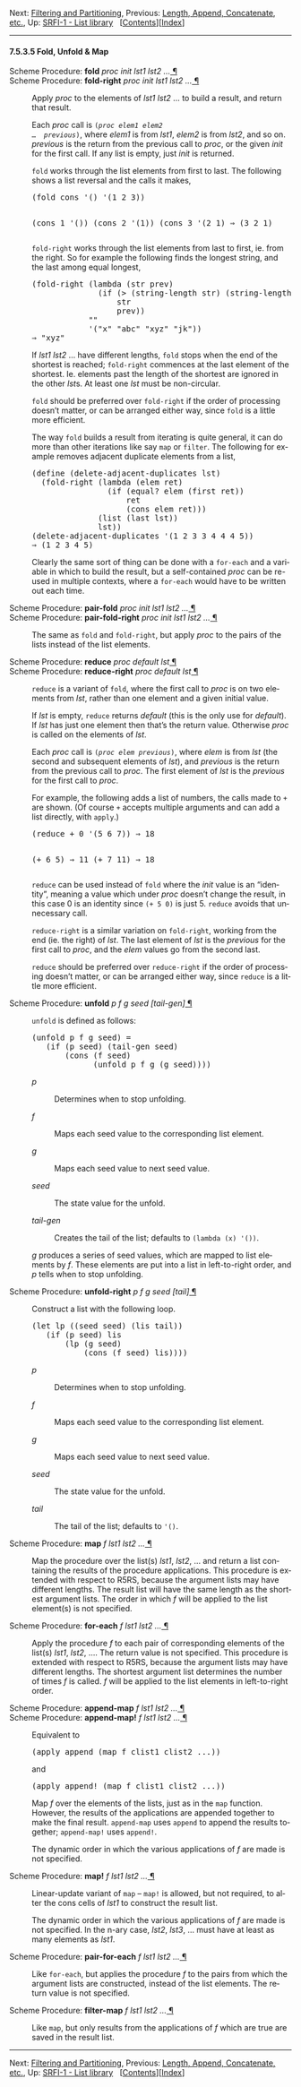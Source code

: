<!DOCTYPE html>
<html><!-- Created by GNU Texinfo 7.0.1, https://www.gnu.org/software/texinfo/ --><head>
<meta http-equiv="Content-Type" content="text/html; charset=UTF-8">
<!-- This manual documents Guile version 3.0.9.

Copyright (C) 1996-1997, 2000-2005, 2009-2023 Free Software Foundation,
Inc. 

Copyright (C) 2021 Maxime Devos

Permission is granted to copy, distribute and/or modify this document
under the terms of the GNU Free Documentation License, Version 1.3 or
any later version published by the Free Software Foundation; with no
Invariant Sections, no Front-Cover Texts, and no Back-Cover Texts.  A
copy of the license is included in the section entitled "GNU Free
Documentation License." -->
<title>SRFI-1 Fold and Map (Guile Reference Manual)</title>

<meta name="description" content="SRFI-1 Fold and Map (Guile Reference Manual)">
<meta name="keywords" content="SRFI-1 Fold and Map (Guile Reference Manual)">
<meta name="resource-type" content="document">
<meta name="distribution" content="global">
<meta name="Generator" content="makeinfo">
<meta name="viewport" content="width=device-width,initial-scale=1">

<link href="https://www.gnu.org/software/guile/manual/html_node/index.html" rel="start" title="Top">
<link href="https://www.gnu.org/software/guile/manual/html_node/Concept-Index.html" rel="index" title="Concept Index">
<link href="https://www.gnu.org/software/guile/manual/html_node/index.html#SEC_Contents" rel="contents" title="Table of Contents">
<link href="https://www.gnu.org/software/guile/manual/html_node/SRFI_002d1.html" rel="up" title="SRFI-1">
<link href="https://www.gnu.org/software/guile/manual/html_node/SRFI_002d1-Filtering-and-Partitioning.html" rel="next" title="SRFI-1 Filtering and Partitioning">
<link href="https://www.gnu.org/software/guile/manual/html_node/SRFI_002d1-Length-Append-etc.html" rel="prev" title="SRFI-1 Length Append etc">
<style type="text/css">
<!--
a.copiable-link {visibility: hidden; text-decoration: none; line-height: 0em}
div.example {margin-left: 3.2em}
span:hover a.copiable-link {visibility: visible}
strong.def-name {font-family: monospace; font-weight: bold; font-size: larger}
-->
</style>
<link rel="stylesheet" type="text/css" href="SRFI-1%20Fold%20and%20Map%20(Guile%20Reference%20Manual)_files/manual.css">


</head>

<body lang="en">
<div class="subsubsection-level-extent" id="SRFI_002d1-Fold-and-Map">
<div class="nav-panel">
<p>
Next: <a href="https://www.gnu.org/software/guile/manual/html_node/SRFI_002d1-Filtering-and-Partitioning.html" accesskey="n" rel="next">Filtering and Partitioning</a>, Previous: <a href="https://www.gnu.org/software/guile/manual/html_node/SRFI_002d1-Length-Append-etc.html" accesskey="p" rel="prev">Length, Append, Concatenate, etc.</a>, Up: <a href="https://www.gnu.org/software/guile/manual/html_node/SRFI_002d1.html" accesskey="u" rel="up">SRFI-1 - List library</a> &nbsp; [<a href="https://www.gnu.org/software/guile/manual/html_node/index.html#SEC_Contents" title="Table of contents" rel="contents">Contents</a>][<a href="https://www.gnu.org/software/guile/manual/html_node/Concept-Index.html" title="Index" rel="index">Index</a>]</p>
</div>
<hr>
<h4 class="subsubsection" id="Fold_002c-Unfold-_0026-Map">7.5.3.5 Fold, Unfold &amp; Map</h4>
<a class="index-entry-id" id="index-list-fold"></a>
<a class="index-entry-id" id="index-list-map"></a>


<dl class="first-deffn">
<dt class="deffn" id="index-fold"><span class="category-def">Scheme Procedure: </span><span><strong class="def-name">fold</strong> <var class="def-var-arguments">proc init lst1 lst2 …</var><a class="copiable-link" href="#index-fold"> ¶</a></span></dt>
<dt class="deffnx def-cmd-deffn" id="index-fold_002dright"><span class="category-def">Scheme Procedure: </span><span><strong class="def-name">fold-right</strong> <var class="def-var-arguments">proc init lst1 lst2 …</var><a class="copiable-link" href="#index-fold_002dright"> ¶</a></span></dt>
<dd><p>Apply <var class="var">proc</var> to the elements of <var class="var">lst1</var> <var class="var">lst2</var> … to
build a result, and return that result.
</p>
<p>Each <var class="var">proc</var> call is <code class="code">(<var class="var">proc</var> <var class="var">elem1</var> <var class="var">elem2</var>
…  <var class="var">previous</var>)</code>, where <var class="var">elem1</var> is from <var class="var">lst1</var>,
<var class="var">elem2</var> is from <var class="var">lst2</var>, and so on.  <var class="var">previous</var> is the return
from the previous call to <var class="var">proc</var>, or the given <var class="var">init</var> for the
first call.  If any list is empty, just <var class="var">init</var> is returned.
</p>
<p><code class="code">fold</code> works through the list elements from first to last.  The
following shows a list reversal and the calls it makes,
</p>
<div class="example">
<pre class="example-preformatted">(fold cons '() '(1 2 3))

(cons 1 '())
(cons 2 '(1))
(cons 3 '(2 1)
⇒ (3 2 1)
</pre></div>

<p><code class="code">fold-right</code> works through the list elements from last to first,
ie. from the right.  So for example the following finds the longest
string, and the last among equal longest,
</p>
<div class="example">
<pre class="example-preformatted">(fold-right (lambda (str prev)
              (if (&gt; (string-length str) (string-length prev))
                  str
                  prev))
            ""
            '("x" "abc" "xyz" "jk"))
⇒ "xyz"
</pre></div>

<p>If <var class="var">lst1</var> <var class="var">lst2</var> … have different lengths, <code class="code">fold</code>
stops when the end of the shortest is reached; <code class="code">fold-right</code>
commences at the last element of the shortest.  Ie. elements past the
length of the shortest are ignored in the other <var class="var">lst</var>s.  At least
one <var class="var">lst</var> must be non-circular.
</p>
<p><code class="code">fold</code> should be preferred over <code class="code">fold-right</code> if the order of
processing doesn’t matter, or can be arranged either way, since
<code class="code">fold</code> is a little more efficient.
</p>
<p>The way <code class="code">fold</code> builds a result from iterating is quite general,
it can do more than other iterations like say <code class="code">map</code> or
<code class="code">filter</code>.  The following for example removes adjacent duplicate
elements from a list,
</p>
<div class="example">
<pre class="example-preformatted">(define (delete-adjacent-duplicates lst)
  (fold-right (lambda (elem ret)
                (if (equal? elem (first ret))
                    ret
                    (cons elem ret)))
              (list (last lst))
              lst))
(delete-adjacent-duplicates '(1 2 3 3 4 4 4 5))
⇒ (1 2 3 4 5)
</pre></div>

<p>Clearly the same sort of thing can be done with a <code class="code">for-each</code> and
a variable in which to build the result, but a self-contained
<var class="var">proc</var> can be re-used in multiple contexts, where a
<code class="code">for-each</code> would have to be written out each time.
</p></dd></dl>

<dl class="first-deffn">
<dt class="deffn" id="index-pair_002dfold"><span class="category-def">Scheme Procedure: </span><span><strong class="def-name">pair-fold</strong> <var class="def-var-arguments">proc init lst1 lst2 …</var><a class="copiable-link" href="#index-pair_002dfold"> ¶</a></span></dt>
<dt class="deffnx def-cmd-deffn" id="index-pair_002dfold_002dright"><span class="category-def">Scheme Procedure: </span><span><strong class="def-name">pair-fold-right</strong> <var class="def-var-arguments">proc init lst1 lst2 …</var><a class="copiable-link" href="#index-pair_002dfold_002dright"> ¶</a></span></dt>
<dd><p>The same as <code class="code">fold</code> and <code class="code">fold-right</code>, but apply <var class="var">proc</var> to
the pairs of the lists instead of the list elements.
</p></dd></dl>

<dl class="first-deffn">
<dt class="deffn" id="index-reduce"><span class="category-def">Scheme Procedure: </span><span><strong class="def-name">reduce</strong> <var class="def-var-arguments">proc default lst</var><a class="copiable-link" href="#index-reduce"> ¶</a></span></dt>
<dt class="deffnx def-cmd-deffn" id="index-reduce_002dright"><span class="category-def">Scheme Procedure: </span><span><strong class="def-name">reduce-right</strong> <var class="def-var-arguments">proc default lst</var><a class="copiable-link" href="#index-reduce_002dright"> ¶</a></span></dt>
<dd><p><code class="code">reduce</code> is a variant of <code class="code">fold</code>, where the first call to
<var class="var">proc</var> is on two elements from <var class="var">lst</var>, rather than one element
and a given initial value.
</p>
<p>If <var class="var">lst</var> is empty, <code class="code">reduce</code> returns <var class="var">default</var> (this is
the only use for <var class="var">default</var>).  If <var class="var">lst</var> has just one element
then that’s the return value.  Otherwise <var class="var">proc</var> is called on the
elements of <var class="var">lst</var>.
</p>
<p>Each <var class="var">proc</var> call is <code class="code">(<var class="var">proc</var> <var class="var">elem</var> <var class="var">previous</var>)</code>,
where <var class="var">elem</var> is from <var class="var">lst</var> (the second and subsequent elements
of <var class="var">lst</var>), and <var class="var">previous</var> is the return from the previous call
to <var class="var">proc</var>.  The first element of <var class="var">lst</var> is the <var class="var">previous</var>
for the first call to <var class="var">proc</var>.
</p>
<p>For example, the following adds a list of numbers, the calls made to
<code class="code">+</code> are shown.  (Of course <code class="code">+</code> accepts multiple arguments
and can add a list directly, with <code class="code">apply</code>.)
</p>
<div class="example">
<pre class="example-preformatted">(reduce + 0 '(5 6 7)) ⇒ 18

(+ 6 5)  ⇒ 11
(+ 7 11) ⇒ 18
</pre></div>

<p><code class="code">reduce</code> can be used instead of <code class="code">fold</code> where the <var class="var">init</var>
value is an “identity”, meaning a value which under <var class="var">proc</var>
doesn’t change the result, in this case 0 is an identity since
<code class="code">(+ 5 0)</code> is just 5.  <code class="code">reduce</code> avoids that unnecessary call.
</p>
<p><code class="code">reduce-right</code> is a similar variation on <code class="code">fold-right</code>,
working from the end (ie. the right) of <var class="var">lst</var>.  The last element
of <var class="var">lst</var> is the <var class="var">previous</var> for the first call to <var class="var">proc</var>,
and the <var class="var">elem</var> values go from the second last.
</p>
<p><code class="code">reduce</code> should be preferred over <code class="code">reduce-right</code> if the
order of processing doesn’t matter, or can be arranged either way,
since <code class="code">reduce</code> is a little more efficient.
</p></dd></dl>

<dl class="first-deffn">
<dt class="deffn" id="index-unfold"><span class="category-def">Scheme Procedure: </span><span><strong class="def-name">unfold</strong> <var class="def-var-arguments">p f g seed [tail-gen]</var><a class="copiable-link" href="#index-unfold"> ¶</a></span></dt>
<dd><p><code class="code">unfold</code> is defined as follows:
</p>
<div class="example lisp">
<pre class="lisp-preformatted">(unfold p f g seed) =
   (if (p seed) (tail-gen seed)
       (cons (f seed)
             (unfold p f g (g seed))))
</pre></div>

<dl class="table">
<dt><var class="var">p</var></dt>
<dd><p>Determines when to stop unfolding.
</p>
</dd>
<dt><var class="var">f</var></dt>
<dd><p>Maps each seed value to the corresponding list element.
</p>
</dd>
<dt><var class="var">g</var></dt>
<dd><p>Maps each seed value to next seed value.
</p>
</dd>
<dt><var class="var">seed</var></dt>
<dd><p>The state value for the unfold.
</p>
</dd>
<dt><var class="var">tail-gen</var></dt>
<dd><p>Creates the tail of the list; defaults to <code class="code">(lambda (x) '())</code>.
</p></dd>
</dl>

<p><var class="var">g</var> produces a series of seed values, which are mapped to list
elements by <var class="var">f</var>.  These elements are put into a list in
left-to-right order, and <var class="var">p</var> tells when to stop unfolding.
</p></dd></dl>

<dl class="first-deffn">
<dt class="deffn" id="index-unfold_002dright"><span class="category-def">Scheme Procedure: </span><span><strong class="def-name">unfold-right</strong> <var class="def-var-arguments">p f g seed [tail]</var><a class="copiable-link" href="#index-unfold_002dright"> ¶</a></span></dt>
<dd><p>Construct a list with the following loop.
</p>
<div class="example lisp">
<pre class="lisp-preformatted">(let lp ((seed seed) (lis tail))
   (if (p seed) lis
       (lp (g seed)
           (cons (f seed) lis))))
</pre></div>

<dl class="table">
<dt><var class="var">p</var></dt>
<dd><p>Determines when to stop unfolding.
</p>
</dd>
<dt><var class="var">f</var></dt>
<dd><p>Maps each seed value to the corresponding list element.
</p>
</dd>
<dt><var class="var">g</var></dt>
<dd><p>Maps each seed value to next seed value.
</p>
</dd>
<dt><var class="var">seed</var></dt>
<dd><p>The state value for the unfold.
</p>
</dd>
<dt><var class="var">tail</var></dt>
<dd><p>The tail of the list; defaults to <code class="code">'()</code>.
</p></dd>
</dl>

</dd></dl>

<dl class="first-deffn">
<dt class="deffn" id="index-map-1"><span class="category-def">Scheme Procedure: </span><span><strong class="def-name">map</strong> <var class="def-var-arguments">f lst1 lst2 …</var><a class="copiable-link" href="#index-map-1"> ¶</a></span></dt>
<dd><p>Map the procedure over the list(s) <var class="var">lst1</var>, <var class="var">lst2</var>, … and
return a list containing the results of the procedure applications.
This procedure is extended with respect to R5RS, because the argument
lists may have different lengths.  The result list will have the same
length as the shortest argument lists.  The order in which <var class="var">f</var>
will be applied to the list element(s) is not specified.
</p></dd></dl>

<dl class="first-deffn">
<dt class="deffn" id="index-for_002deach-1"><span class="category-def">Scheme Procedure: </span><span><strong class="def-name">for-each</strong> <var class="def-var-arguments">f lst1 lst2 …</var><a class="copiable-link" href="#index-for_002deach-1"> ¶</a></span></dt>
<dd><p>Apply the procedure <var class="var">f</var> to each pair of corresponding elements of
the list(s) <var class="var">lst1</var>, <var class="var">lst2</var>, ….  The return value is not
specified.  This procedure is extended with respect to R5RS, because
the argument lists may have different lengths.  The shortest argument
list determines the number of times <var class="var">f</var> is called.  <var class="var">f</var> will
be applied to the list elements in left-to-right order.
</p>
</dd></dl>

<dl class="first-deffn">
<dt class="deffn" id="index-append_002dmap"><span class="category-def">Scheme Procedure: </span><span><strong class="def-name">append-map</strong> <var class="def-var-arguments">f lst1 lst2 …</var><a class="copiable-link" href="#index-append_002dmap"> ¶</a></span></dt>
<dt class="deffnx def-cmd-deffn" id="index-append_002dmap_0021"><span class="category-def">Scheme Procedure: </span><span><strong class="def-name">append-map!</strong> <var class="def-var-arguments">f lst1 lst2 …</var><a class="copiable-link" href="#index-append_002dmap_0021"> ¶</a></span></dt>
<dd><p>Equivalent to
</p>
<div class="example lisp">
<pre class="lisp-preformatted">(apply append (map f clist1 clist2 ...))
</pre></div>

<p>and
</p>
<div class="example lisp">
<pre class="lisp-preformatted">(apply append! (map f clist1 clist2 ...))
</pre></div>

<p>Map <var class="var">f</var> over the elements of the lists, just as in the <code class="code">map</code>
function. However, the results of the applications are appended
together to make the final result. <code class="code">append-map</code> uses
<code class="code">append</code> to append the results together; <code class="code">append-map!</code> uses
<code class="code">append!</code>.
</p>
<p>The dynamic order in which the various applications of <var class="var">f</var> are
made is not specified.
</p></dd></dl>

<dl class="first-deffn">
<dt class="deffn" id="index-map_0021"><span class="category-def">Scheme Procedure: </span><span><strong class="def-name">map!</strong> <var class="def-var-arguments">f lst1 lst2 …</var><a class="copiable-link" href="#index-map_0021"> ¶</a></span></dt>
<dd><p>Linear-update variant of <code class="code">map</code> – <code class="code">map!</code> is allowed, but not
required, to alter the cons cells of <var class="var">lst1</var> to construct the
result list.
</p>
<p>The dynamic order in which the various applications of <var class="var">f</var> are
made is not specified. In the n-ary case, <var class="var">lst2</var>, <var class="var">lst3</var>,
… must have at least as many elements as <var class="var">lst1</var>.
</p></dd></dl>

<dl class="first-deffn">
<dt class="deffn" id="index-pair_002dfor_002deach"><span class="category-def">Scheme Procedure: </span><span><strong class="def-name">pair-for-each</strong> <var class="def-var-arguments">f lst1 lst2 …</var><a class="copiable-link" href="#index-pair_002dfor_002deach"> ¶</a></span></dt>
<dd><p>Like <code class="code">for-each</code>, but applies the procedure <var class="var">f</var> to the pairs
from which the argument lists are constructed, instead of the list
elements.  The return value is not specified.
</p></dd></dl>

<dl class="first-deffn">
<dt class="deffn" id="index-filter_002dmap"><span class="category-def">Scheme Procedure: </span><span><strong class="def-name">filter-map</strong> <var class="def-var-arguments">f lst1 lst2 …</var><a class="copiable-link" href="#index-filter_002dmap"> ¶</a></span></dt>
<dd><p>Like <code class="code">map</code>, but only results from the applications of <var class="var">f</var>
which are true are saved in the result list.
</p></dd></dl>


</div>
<hr>
<div class="nav-panel">
<p>
Next: <a href="https://www.gnu.org/software/guile/manual/html_node/SRFI_002d1-Filtering-and-Partitioning.html">Filtering and Partitioning</a>, Previous: <a href="https://www.gnu.org/software/guile/manual/html_node/SRFI_002d1-Length-Append-etc.html">Length, Append, Concatenate, etc.</a>, Up: <a href="https://www.gnu.org/software/guile/manual/html_node/SRFI_002d1.html">SRFI-1 - List library</a> &nbsp; [<a href="https://www.gnu.org/software/guile/manual/html_node/index.html#SEC_Contents" title="Table of contents" rel="contents">Contents</a>][<a href="https://www.gnu.org/software/guile/manual/html_node/Concept-Index.html" title="Index" rel="index">Index</a>]</p>
</div>





</body></html>